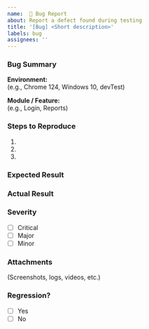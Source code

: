 ```yaml
---
name:  🐞 Bug Report
about: Report a defect found during testing
title: '[Bug] <Short description>'
labels: bug
assignees: ''
---
```


### Bug Summary

**Environment:**  
(e.g., Chrome 124, Windows 10, devTest)

**Module / Feature:**  
(e.g., Login, Reports)

### Steps to Reproduce
1. 
2. 
3. 

### Expected Result


### Actual Result


### Severity

- [ ] Critical
- [ ] Major
- [ ] Minor

### Attachments
(Screenshots, logs, videos, etc.)

### Regression?
- [ ] Yes
- [ ] No
